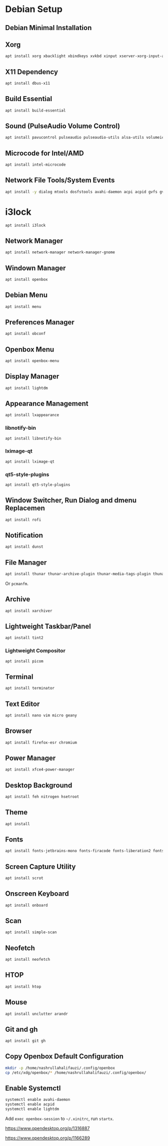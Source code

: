 # Debian Setup

## Debian Minimal Installation

## Xorg

```bash
apt install xorg xbacklight xbindkeys xvkbd xinput xserver-xorg-input-all
```

## X11 Dependency

```bash
apt install dbus-x11
```

## Build Essential

```bash
apt install build-essential
```

## Sound (PulseAudio Volume Control)

```bash
apt install pavucontrol pulseaudio pulseaudio-utils alsa-utils volumeicon-alsa
```

## Microcode for Intel/AMD 

```bash
apt install intel-microcode
```

## Network File Tools/System Events

```bash
apt install -y dialog mtools dosfstools avahi-daemon acpi acpid gvfs gvfs-backends
```

# i3lock

```bash
apt install i3lock
```

## Network Manager

```bash
apt install network-manager network-manager-gnome
```

## Windown Manager

```bash
apt install openbox
```

## Debian Menu

```bash
apt install menu
```

## Preferences Manager

```bash
apt install obconf
```

## Openbox Menu

```bash
apt install openbox-menu
```

## Display Manager

```bash
apt install lightdm
```

## Appearance Management

```bash
apt install lxappearance 
```

### libnotify-bin

```bash
apt install libnotify-bin
```

### lximage-qt

```bash
apt install lximage-qt
```

### qt5-style-plugins

```bash
apt install qt5-style-plugins
```

## Window Switcher, Run Dialog and dmenu Replacemen

```bash
apt install rofi
```

## Notification

```bash
apt install dunst
```

## File Manager

```bash
apt install thunar thunar-archive-plugin thunar-media-tags-plugin thunar-volman gamin xdg-user-dirs
```

Or `pcmanfm`.

## Archive

```bash
apt install xarchiver
```

## Lightweight Taskbar/Panel

```bash
apt install tint2
```

### Lightweight Compositor

```bash
apt install picom
```

## Terminal

```bash
apt install terminator
```

## Text Editor
```bash
apt install nano vim micro geany
```

## Browser

```bash
apt install firefox-esr chromium
```

## Power Manager

```bash
apt install xfce4-power-manager
```

## Desktop Background

```bash
apt install feh nitrogen hsetroot
```

## Theme

```bash
apt install
```

## Fonts

```bash
apt install fonts-jetbrains-mono fonts-firacode fonts-liberation2 fonts-ubuntu fonts-cascadia-code
```

## Screen Capture Utility

```bash
apt install scrot
```

## Onscreen Keyboard

```bash
apt install onboard
```

## Scan

```bash
apt install simple-scan
```

## Neofetch

```bash
apt install neofetch
```

## HTOP

```bash
apt install htop
```

## Mouse

```bash
apt install unclutter arandr
```

## Git and gh

```bash
apt install git gh
```

## Copy Openbox Default Configuration

```bash
mkdir -p /home/nashrullahalifauzi/.config/openbox
cp /etc/xdg/openbox/* /home/nashrullahalifauzi/.config/openbox/
```

## Enable Systemctl

```bash
systemctl enable avahi-daemon
systemctl enable acpid
systemctl enable lightdm
```

Add `exec openbox-session` to `~/.xinitrc`, run `startx`.


https://www.opendesktop.org/p/1316887

https://www.opendesktop.org/p/1166289